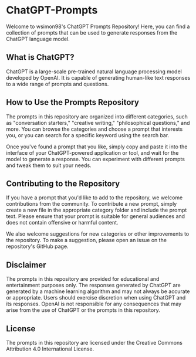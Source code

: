 # ChatGPT-Prompts

Welcome to wsimon98's ChatGPT Prompts Repository! Here, you can find a collection of prompts that can be used to generate responses from the ChatGPT language model. 

## What is ChatGPT?

ChatGPT is a large-scale pre-trained natural language processing model developed by OpenAI. It is capable of generating human-like text responses to a wide range of prompts and questions. 

## How to Use the Prompts Repository

The prompts in this repository are organized into different categories, such as "conversation starters," "creative writing," "philosophical questions," and more. You can browse the categories and choose a prompt that interests you, or you can search for a specific keyword using the search bar. 

Once you've found a prompt that you like, simply copy and paste it into the interface of your ChatGPT-powered application or tool, and wait for the model to generate a response. You can experiment with different prompts and tweak them to suit your needs.

## Contributing to the Repository

If you have a prompt that you'd like to add to the repository, we welcome contributions from the community. To contribute a new prompt, simply create a new file in the appropriate category folder and include the prompt text. Please ensure that your prompt is suitable for general audiences and does not contain offensive or harmful content. 

We also welcome suggestions for new categories or other improvements to the repository. To make a suggestion, please open an issue on the repository's GitHub page.

## Disclaimer

The prompts in this repository are provided for educational and entertainment purposes only. The responses generated by ChatGPT are generated by a machine learning algorithm and may not always be accurate or appropriate. Users should exercise discretion when using ChatGPT and its responses. OpenAI is not responsible for any consequences that may arise from the use of ChatGPT or the prompts in this repository. 

## License

The prompts in this repository are licensed under the Creative Commons Attribution 4.0 International License.
